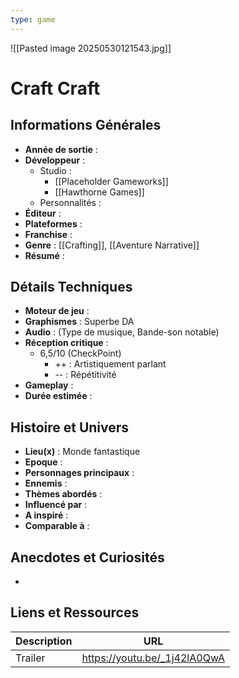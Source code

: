 ```yaml
---
type: game
---
```

![[Pasted image 20250530121543.jpg]]
# Craft Craft

## Informations Générales

- **Année de sortie** : 
- **Développeur** : 
	- Studio : 
		- [[Placeholder Gameworks]]
		- [[Hawthorne Games]]
	- Personnalités : 
- **Éditeur** : 
- **Plateformes** : 
- **Franchise** : 
- **Genre** : [[Crafting]], [[Aventure Narrative]]
- **Résumé** : 

## Détails Techniques
- **Moteur de jeu** : 
- **Graphismes** : Superbe DA
- **Audio** : (Type de musique, Bande-son notable)
- **Réception critique** : 
	- 6,5/10 (CheckPoint)
		- ++ : Artistiquement parlant
		- -- : Répétitivité
- **Gameplay** :
- **Durée estimée** : 

## Histoire et Univers
- **Lieu(x)** : Monde fantastique
- **Epoque** : 
- **Personnages principaux** : 
- **Ennemis** :
- **Thèmes abordés** : 
- **Influencé par** :
- **A inspiré** : 
- **Comparable à** :
## Anecdotes et Curiosités
- 
## Liens et Ressources

| Description | URL                          |
| ----------- | ---------------------------- |
| Trailer     | https://youtu.be/_1j42lA0QwA |
